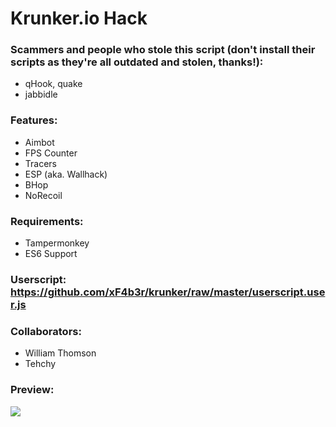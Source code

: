 # Krunker.io Hack
### Scammers and people who stole this script (don't install their scripts as they're all outdated and stolen, thanks!):
- qHook, quake
- jabbidle

### Features:
- Aimbot
- FPS Counter
- Tracers
- ESP (aka. Wallhack)
- BHop
- NoRecoil

### Requirements:
- Tampermonkey
- ES6 Support

### Userscript: https://github.com/xF4b3r/krunker/raw/master/userscript.user.js

### Collaborators:
- William Thomson
- Tehchy

### Preview:
![](https://i.imgur.com/bd1gjNS.png?raw=true)
